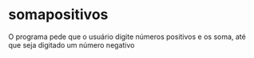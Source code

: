 # somapositivos
O programa pede que o usuário digite números positivos e os soma, até que seja digitado um número negativo
